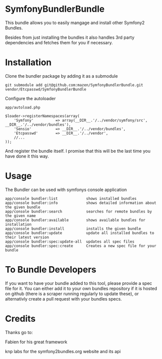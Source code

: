 SymfonyBundlerBundle
==========
This bundle allows you to easily mangage and install other Symfony2 Bundles.

Besides from just installing the bundles it also handles 3rd party dependencies and 
fetches them for you if necessary.

Installation
==========
Clone the bundler package by adding it as a submodule

    git submodule add git@github.com:mazen/SymfonyBundlerBundle.git vendor/Etcpasswd/SymfonyBundlerBundle

Configure the autoloader

    app/autoload.php
    
    $loader->registerNamespaces(array(
        'Symfony'          => array(__DIR__.'/../vendor/symfony/src', __DIR__.'/../vendor/bundles'),
        'Sensio'           => __DIR__.'/../vendor/bundles',
        'Etcpasswd'        => __DIR__.'/../vendor',
        //...
    ));
 
And register the bundle itself. I promise that this will be the last time you have done 
it this way.

Usage
==========
The Bundler can be used with symfonys console application

    app/console bundler:list             shows installed bundles
    app/console bundler:info             shows detailed information about the given bundle
    app/console bundler:search           searches for remote bundles by the given name
    app/console bundler:available        shows available bundles for installation
    app/console bundler:install          installs the given bundle
    app/console bundler:update           update all installed bundles to their latest version
    app/console bundler:spec:update-all  updates all spec files
    app/console bundler:spec:create      Creates a new spec file for your bundle  
 
To Bundle Developers
==========
If you want to have your bundle added to this tool, please provide a spec file for it. 
You can either add it to your own bundles repository if it is hosted on github (there 
is a scraper running regularly to update these), or alternativly create a pull 
request with your bundles specs.
 
Credits
==========
Thanks go to:

Fabien for his great framework

knp labs for the symfony2bundles.org website and its api
